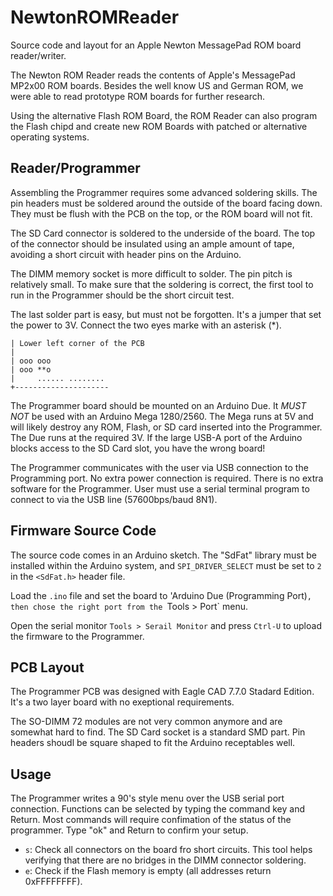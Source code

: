 # NewtonROMReader

Source code and layout for an Apple Newton MessagePad ROM board reader/writer.

The Newton ROM Reader reads the contents of Apple's MessagePad MP2x00 ROM
boards. Besides the well know US and German ROM, we were able to read 
prototype ROM boards for further research.

Using the alternative Flash ROM Board, the ROM Reader can also program the
Flash chipd and create new ROM Boards with patched or alternative 
operating systems. 

## Reader/Programmer

Assembling the Programmer requires some advanced soldering skills. The pin 
headers must be soldered around the outside of the board facing down. They 
must be flush with the PCB on the top, or the ROM board will not fit.

The SD Card connector is soldered to the underside of the board. The top
of the connector should be insulated using an ample amount of tape, avoiding
a short circuit with header pins on the Arduino.

The DIMM memory socket is more difficult to solder. The pin pitch is relatively
small. To make sure that the soldering is correct, the first tool to run
in the Programmer should be the short circuit test.

The last solder part is easy, but must not be forgotten. It's a jumper that 
set the power to 3V. Connect the two eyes marke with an asterisk (*).

```
| Lower left corner of the PCB
|
| ooo ooo
| ooo **o
|     ...... ........
+---------------------
``` 

The Programmer board should be mounted on an Arduino Due. It *MUST NOT* be 
used with an Arduino Mega 1280/2560. The Mega runs at 5V and will likely
destroy any ROM, Flash, or SD card inserted into the Programmer. The Due runs
at the required 3V. If the large USB-A port of the Arduino blocks access to the
SD Card slot, you have the wrong board!

The Programmer communicates with the user via USB connection to the Programming
port. No extra power connection is required. There is no extra software for
the Programmer. User must use a serial terminal program to connect to via the 
USB line (57600bps/baud 8N1).

## Firmware Source Code

The source code comes in an Arduino sketch. The "SdFat" library must be 
installed within the Arduino system, and `SPI_DRIVER_SELECT` must be set to `2`
in the `<SdFat.h>` header file.

Load the `.ino` file and set the board to 'Arduino Due (Programming Port)`, 
then chose the right port from the `Tools > Port` menu.

Open the serial monitor `Tools > Serail Monitor` and press `Ctrl-U` to upload
the firmware to the Programmer.  

## PCB Layout

The Programmer PCB was designed with Eagle CAD 7.7.0 Stadard Edition. It's a
two layer board with no exeptional requirements.

The SO-DIMM 72 modules are not very common anymore and are somewhat hard to 
find. The SD Card socket is a standard SMD part. Pin headers shoudl be 
square shaped to fit the Arduino receptables well.

## Usage

The Programmer writes a 90's style menu over the USB serial port connection.
Functions can be selected by typing the command key and Return. Most commands
will require confimation of the status of the programmer. Type "ok" and 
Return to confirm your setup.

 - `s`: Check all connectors on the board fro short circuits. This tool helps
        verifying that there are no bridges in the DIMM connector soldering.
 - `e`: Check if the Flash memory is empty (all addresses return 0xFFFFFFFF).
 
  

